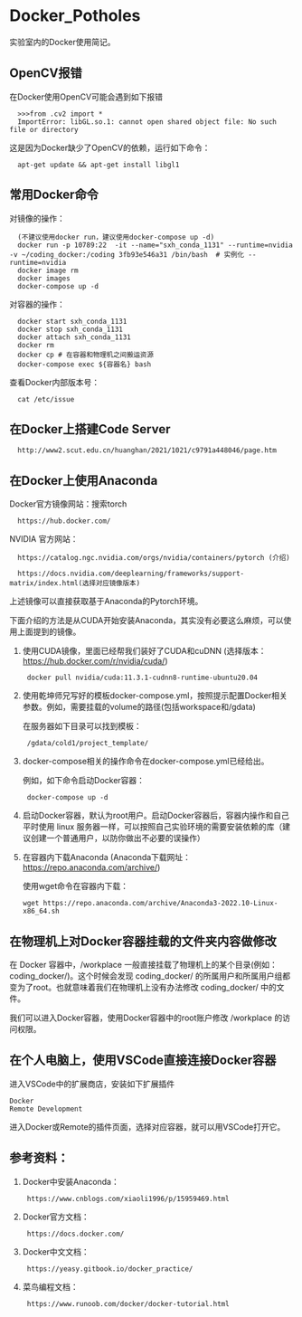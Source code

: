 # Docker_Potholes 
实验室内的Docker使用简记。

## OpenCV报错
在Docker使用OpenCV可能会遇到如下报错

      >>>from .cv2 import *
      ImportError: libGL.so.1: cannot open shared object file: No such file or directory
      
 这是因为Docker缺少了OpenCV的依赖，运行如下命令：
 
      apt-get update && apt-get install libgl1
      
## 常用Docker命令

对镜像的操作：

      (不建议使用docker run，建议使用docker-compose up -d)
      docker run -p 10789:22  -it --name="sxh_conda_1131" --runtime=nvidia -v ~/coding_docker:/coding 3fb93e546a31 /bin/bash  # 实例化 --runtime=nvidia
      docker image rm
      docker images
      docker-compose up -d

对容器的操作：

      docker start sxh_conda_1131
      docker stop sxh_conda_1131
      docker attach sxh_conda_1131
      docker rm
      docker cp # 在容器和物理机之间搬运资源
      docker-compose exec ${容器名} bash
      
 查看Docker内部版本号：
            
      cat /etc/issue 
## 在Docker上搭建Code Server
      http://www2.scut.edu.cn/huanghan/2021/1021/c9791a448046/page.htm
## 在Docker上使用Anaconda

Docker官方镜像网站：搜索torch
      
      https://hub.docker.com/

NVIDIA 官方网站：

      https://catalog.ngc.nvidia.com/orgs/nvidia/containers/pytorch (介绍)
      
      https://docs.nvidia.com/deeplearning/frameworks/support-matrix/index.html(选择对应镜像版本)
上述镜像可以直接获取基于Anaconda的Pytorch环境。

下面介绍的方法是从CUDA开始安装Anaconda，其实没有必要这么麻烦，可以使用上面提到的镜像。

1. 使用CUDA镜像，里面已经帮我们装好了CUDA和cuDNN (选择版本：https://hub.docker.com/r/nvidia/cuda/)

        docker pull nvidia/cuda:11.3.1-cudnn8-runtime-ubuntu20.04

2. 使用乾坤师兄写好的模板docker-compose.yml，按照提示配置Docker相关参数。例如，需要挂载的volume的路径(包括workspace和/gdata)
   
   在服务器如下目录可以找到模板：
    
        /gdata/cold1/project_template/

3. docker-compose相关的操作命令在docker-compose.yml已经给出。

    例如，如下命令启动Docker容器：

        docker-compose up -d

4. 启动Docker容器，默认为root用户。启动Docker容器后，容器内操作和自己平时使用 linux 服务器一样，可以按照自己实验环境的需要安装依赖的库（建议创建一个普通用户，以防你做出不必要的误操作）

5. 在容器内下载Anaconda (Anaconda下载网址：https://repo.anaconda.com/archive/)

   使用wget命令在容器内下载：

       wget https://repo.anaconda.com/archive/Anaconda3-2022.10-Linux-x86_64.sh

## 在物理机上对Docker容器挂载的文件夹内容做修改

在 Docker 容器中，/workplace 一般直接挂载了物理机上的某个目录(例如：coding_docker/)。这个时候会发现 coding_docker/ 的所属用户和所属用户组都变为了root。也就意味着我们在物理机上没有办法修改 coding_docker/ 中的文件。

我们可以进入Docker容器，使用Docker容器中的root账户修改 /workplace 的访问权限。

## 在个人电脑上，使用VSCode直接连接Docker容器

进入VSCode中的扩展商店，安装如下扩展插件

    Docker
    Remote Development

进入Docker或Remote的插件页面，选择对应容器，就可以用VSCode打开它。

## 参考资料：
1. Docker中安装Anaconda：

        https://www.cnblogs.com/xiaoli1996/p/15959469.html
        
2. Docker官方文档：

        https://docs.docker.com/
      
3. Docker中文文档：

        https://yeasy.gitbook.io/docker_practice/

4. 菜鸟编程文档：
            
        https://www.runoob.com/docker/docker-tutorial.html
